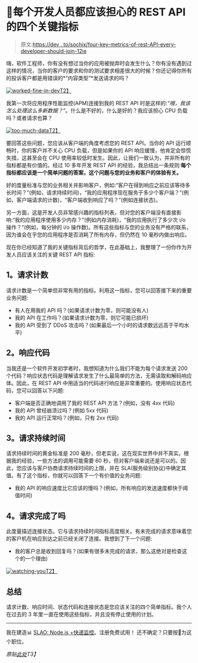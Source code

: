 # 📍每个开发人员都应该担心的 REST API 的四个关键指标

> 原文:[https://dev . to/sochix/four-key-metrics-of-rest-API-every-developer-should-join-12ie](https://dev.to/sochix/four-key-metrics-of-rest-api-every-developer-should-worry-about-12ie)

嗨，软件工程师，你有没有想过当你的应用被抛弃时会发生什么？你有没有遇到过这样的情况，当你的客户的要求和你的测试要求相差很大的时候？你还记得你所有的投诉客户都是用错误的*“内容类型”*发送请求的吗？

[![worked-fine-in-dev](../Images/d784c0835f61b69a8839572662f8e4cb.png)T2】](https://res.cloudinary.com/practicaldev/image/fetch/s--nf7mGIGS--/c_limit%2Cf_auto%2Cfl_progressive%2Cq_auto%2Cw_880/https://slao.io/blog/posts/api-key-metrics/images/worked-fine-in-dev_hucfc2638715a3b651071091caacbc6b57_48138_550x0_resize_q75_box.jpg)

我第一次将应用程序性能监控(APM)连接到我的 REST API 时是这样的:*“哦，我该怎么处理这么多新数据？”*。什么是不好的，什么是好的？我应该担心 CPU 负载吗？或者请求也算？

[![too-much-data](../Images/5be0d35d2bbe3a6fe9fe5384f8ea3bd9.png)T2】](https://res.cloudinary.com/practicaldev/image/fetch/s--5L814ORa--/c_limit%2Cf_auto%2Cfl_progressive%2Cq_auto%2Cw_880/https://slao.io/blog/posts/api-key-metrics/images/too-much-data_hu3830a4da48fe7384e77eb54d109e52ca_37416_450x0_resize_q75_box.jpg)

要回答这些问题，您应该从客户端的角度考虑您的 REST API。当你的 API 运行顺畅时，你的客户并不关心 CPU 负载，但是如果你的 API 响应缓慢，他肯定会惊慌失措，这甚至会在 CPU 使用率较低时发生。因此，让我们一致认为，并非所有的指标都是有价值的。经过 10 多年开发 REST API 的经验，我总结出一条规则:**每个指标都应该是一个简单问题的答案，这个问题与您的业务和客户的体验有关。**

好的度量标准与您的业务相关并影响客户，例如:“客户在得到响应之前应该等待多长时间？”(例如，请求持续时间)，“我的应用程序现在服务于多少个客户端？”(例如，客户端请求的计数)，“客户端收到响应了吗？”(例如连接状态)。

另一方面，这是开发人员非常感兴趣的指标列表，但对您的客户端没有直接影响:“我的应用程序使用多少内存？”(例如内存消耗)，“我的应用执行了多少次 i/o 操作？”(例如，每分钟的 i/o 操作数)。所有这些指标与您的业务没有严格的联系，因为谁会在乎您的应用程序是否消耗了所有内存，但仍然在 10 毫秒内做出响应。

现在你已经知道了我的关键指标背后的哲学，在此基础上，我整理了一份你作为开发人员应该关注的关键 REST API 指标:

## [](#1-requests-count)1。请求计数

请求计数是一个简单但非常有用的指标。利用这一指标，您可以回答接下来的重要业务问题:

*   有人在用我的 API 吗？(如果请求计数为零，则可能没有人)
*   我的 API 在工作吗？(如果请求计数为零，则它可能已损坏)
*   我的 API 受到了 DDoS 攻击吗？(如果最后一个小时的请求数远远高于平均水平)

## [](#2-response-codes)2。响应代码

当我还是一个软件开发初学者时，我想知道为什么我们不能为每个请求发送 200 个代码？响应状态代码是理解请求发生了什么最简单的方法，无需读取和解码响应体。因此，在 REST API 中用适当的代码进行响应是非常重要的。使用响应状态代码，您可以回答以下问题:

*   客户端是否正确地调用了我的 REST API 方法？(例如，没有 4xx 代码)
*   我的 API 曾经崩溃过吗？(例如 5xx 代码)
*   我的 API 运行正常吗？(例如，只有 2xx 代码)

## [](#3-requests-duration)3。请求持续时间

请求持续时间的黄金标准是 200 毫秒，但老实说，这在现实世界中并不真实。根据我的经验，一些方法的调用可能需要 60 秒，但对客户端来说还是可以的。因此，您应该与客户协商请求持续时间的上限，并在 SLA(服务级别协议)中确定其值。有了这个指标，你就可以回答下一个有价值的业务问题:

*   我的 API 的响应速度比它应该的慢吗？(例如，所有响应的发送速度都快于阈值时间)

## [](#4-is-request-finished)4。请求完成了吗

此度量描述连接状态。它与请求持续时间指标高度相关。有未完成的请求意味着您的客户机在响应到达之前已经关闭了连接。我想到了下一个问题:

*   我的客户总是收到回复吗？(如果有很多未完成的请求，那么这绝对是检查这个的一个理由)

[![watching-you](../Images/6666bc58eeda17004113f9ad92766df0.png)T2】](https://res.cloudinary.com/practicaldev/image/fetch/s--bOIuJmcY--/c_limit%2Cf_auto%2Cfl_progressive%2Cq_66%2Cw_880/https://slao.io/blog/posts/api-key-metrics/images/Im-watching-you-meme_hud8fb541f266692141b55cea8c8c40c68_60239_200x0_resize_box.gif)

## [](#sum-up)总结

请求计数、响应时间、状态代码和连接状态是您应该关注的四个简单指标。我个人在过去的 3 年里一直在使用这些指标，并且没有停止使用的计划。

* * *

我在建造📊 [SLAO: Node.js +快递监控](https://slao.io)。注册免费试用！
还不确定？只要按🧡为这个职位。

*原贴[此处](https://slao.io/blog/posts/api-key-metrics/)T3】*